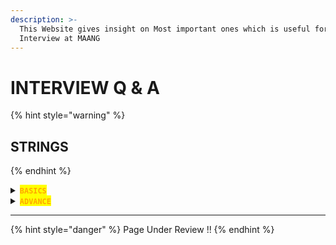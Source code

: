 ```yaml
---
description: >-
  This Website gives insight on Most important ones which is useful for an
  Interview at MAANG
---
```


# INTERVIEW Q & A

{% hint style="warning" %}
## STRINGS&#x20;
{% endhint %}



<details>

<summary><mark style="color:orange;"><strong><code>BASICS</code>                                                                </strong></mark>                                                             </summary>

1. Write a Code to Reverse a String ?

<pre class="language-java"><code class="lang-java">import java.util.Scanner;

public class ReverseString {
    public static void main(String[] args) {
        Scanner scanner = new Scanner(System.in);
        System.out.print("Enter a string to reverse: ");
        String input = scanner.nextLine();

        String reversed = reverseString(input);
        System.out.println("Reversed string: " + reversed);
    }

    public static String reverseString(String str) {
        StringBuilder reversed = new StringBuilder();
        for (int i = str.length() - 1; i >= 0; i--) {
            reversed.append(str.charAt(i));
        }
        return reversed.toString();
    }
  }
<strong>}
</strong></code></pre>

**`Output:-`**  _`Hello World`_ \[ to ]  `dlroW olleH`&#x20;



</details>

<details>

<summary><mark style="color:orange;"><strong><code>ADVANCE</code></strong></mark>                                                               </summary>



</details>

***



{% hint style="danger" %}
Page Under Review !!
{% endhint %}

